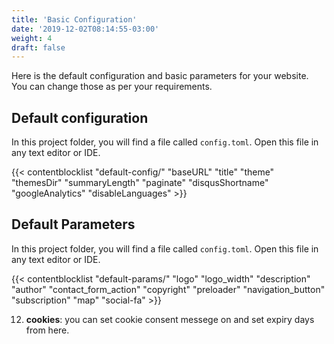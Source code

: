 ```yaml
---
title: 'Basic Configuration'
date: '2019-12-02T08:14:55-03:00'
weight: 4
draft: false
---
```


Here is the default configuration and basic parameters for your website. You can change those as per your requirements.

## Default configuration

In this project folder, you will find a file called `config.toml`. Open this file in any text editor or IDE.

{{< contentblocklist "default-config/" "baseURL" "title" "theme" "themesDir" "summaryLength" "paginate" "disqusShortname" "googleAnalytics" "disableLanguages" >}}

## Default Parameters

In this project folder, you will find a file called `config.toml`. Open this file in any text editor or IDE.

{{< contentblocklist "default-params/"  "logo" "logo_width" "description" "author" "contact_form_action" "copyright" "preloader" "navigation_button" "subscription" "map" "social-fa" >}}

12. **cookies**: you can set cookie consent messege on and set expiry days from here.
